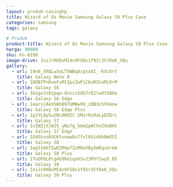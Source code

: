 ```yaml
---
layout: produk-casinghp
title: Wizard of Oz Movie Samsung Galaxy S9 Plus Case
categories: samsung
tags: galaxy

# Produk
product-title: Wizard of Oz Movie Samsung Galaxy S9 Plus Case
harga: 90000
sku: hn-0198
image-drive: 1niJrRKBxMI4cHFG8x1f92r3CY8eK_XQu
gallery:
  - url: 19n6_XRQLw3aLT5WBqAcptxbI_-KVu5rt
    title: Galaxy Note 8
  - url: 1DOB7PnRoeFxM1IpzZwPiC6xRSCeMj8rM
    title: Galaxy S6
  - url: 1bigvJsOzpqw-8niccSOG7rE2lw0t58Ha
    title: Galaxy S6 Edge
  - url: 1earsjAeXSWSB97UMWw09_zQB3chhS6ow
    title: Galaxy S6 Edge Plus
  - url: 1p2YLQySuZNc8NOIC-5MsrRz8aLyDZQrL
    title: Galaxy S7
  - url: 1vIW2jXjWJ5_yNu7g_kmm2pWlUnZXoBXt
    title: Galaxy S7 Edge
  - url: 1G4Oino05CKtvowwEo7fvl0Viddk0mO5I
    title: Galaxy S8
  - url: 1ep516KfIwDZM4p7ZcM0aVByXmRqcmrkA
    title: Galaxy S8 Plus
  - url: 1TuGPOL0lg4b9bUiqaX5vJ3PG71wyO_85
    title: Galaxy S9
  - url: 1niJrRKBxMI4cHFG8x1f92r3CY8eK_XQu
    title: Galaxy S9 Plus
---
```

